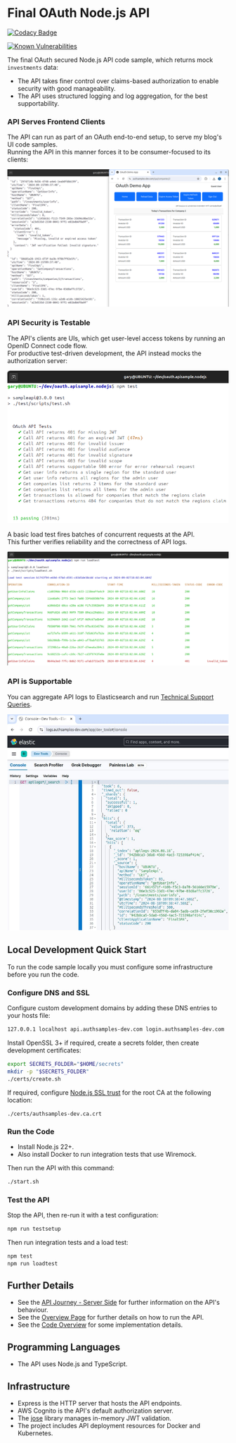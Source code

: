 # Final OAuth Node.js API

[![Codacy Badge](https://api.codacy.com/project/badge/Grade/adc8714adb3446f3858f16e15c2118e0)](https://app.codacy.com/gh/gary-archer/oauth.apisample.nodejs?utm_source=github.com&utm_medium=referral&utm_content=gary-archer/oauth.apisample.nodejs&utm_campaign=Badge_Grade)

[![Known Vulnerabilities](https://snyk.io/test/github/gary-archer/oauth.apisample.nodejs/badge.svg?targetFile=package.json)](https://snyk.io/test/github/gary-archer/oauth.apisample.nodejs?targetFile=package.json)

The final OAuth secured Node.js API code sample, which returns mock `investments` data:

- The API takes finer control over claims-based authorization to enable security with good manageability.
- The API uses structured logging and log aggregation, for the best supportability.

### API Serves Frontend Clients

The API can run as part of an OAuth end-to-end setup, to serve my blog's UI code samples.\
Running the API in this manner forces it to be consumer-focused to its clients:

![SPA and API](./images/spa-and-api.png)

### API Security is Testable

The API's clients are UIs, which get user-level access tokens by running an OpenID Connect code flow.\
For productive test-driven development, the API instead mocks the authorization server:

![Test Driven Development](./images/tests.png)

A basic load test fires batches of concurrent requests at the API.\
This further verifies reliability and the correctness of API logs.

![Load Test](./images/loadtest.png)

### API is Supportable

You can aggregate API logs to Elasticsearch and run [Technical Support Queries](https://github.com/gary-archer/oauth.blog/tree/master/public/posts/api-technical-support-analysis.mdx).

![Support Queries](./images/support-queries.jpg)

## Local Development Quick Start

To run the code sample locally you must configure some infrastructure before you run the code.

### Configure DNS and SSL

Configure custom development domains by adding these DNS entries to your hosts file:

```bash
127.0.0.1 localhost api.authsamples-dev.com login.authsamples-dev.com
```

Install OpenSSL 3+ if required, create a secrets folder, then create development certificates:

```bash
export SECRETS_FOLDER="$HOME/secrets"
mkdir -p "$SECRETS_FOLDER"
./certs/create.sh
```

If required, configure [Node.js SSL trust](
https://github.com/gary-archer/oauth.blog/tree/master/public/posts/developer-ssl-setup.mdx#trusting-a-root-certificate-in-nodejs-apis) for the root CA at the following location:

```text
./certs/authsamples-dev.ca.crt
```

### Run the Code

- Install Node.js 22+.
- Also install Docker to run integration tests that use Wiremock.

Then run the API with this command:

```bash
./start.sh
```

### Test the API

Stop the API, then re-run it with a test configuration:

```bash
npm run testsetup
```

Then run integration tests and a load test:

```bash
npm test
npm run loadtest
```

## Further Details

* See the [API Journey - Server Side](https://github.com/gary-archer/oauth.blog/tree/master/public/posts/api-journey-server-side.mdx) for further information on the API's behaviour.
* See the [Overview Page](https://github.com/gary-archer/oauth.blog/tree/master/public/posts/api-architecture-node.mdx) for further details on how to run the API.
* See the [Code Overview](https://github.com/gary-archer/oauth.blog/tree/master/public/posts/final-nodeapi-coding-key-points.mdx) for some implementation details.

## Programming Languages

* The API uses Node.js and TypeScript.

## Infrastructure

* Express is the HTTP server that hosts the API endpoints.
* AWS Cognito is the API's default authorization server.
* The [jose](https://github.com/panva/jose) library manages in-memory JWT validation.
* The project includes API deployment resources for Docker and Kubernetes.
